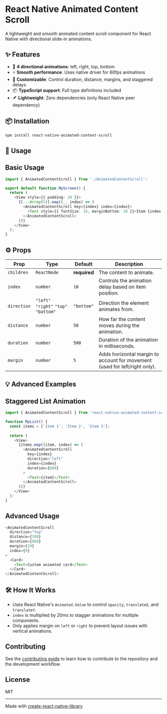 # React Native Animated Content Scroll

A lightweight and smooth animated content scroll component for React Native with directional slide-in animations.

## ✨ Features

- 🎯 **4 directional animations**: left, right, top, bottom
- ⚡ **Smooth performance**: Uses native driver for 60fps animations
- 🎨 **Customizable**: Control duration, distance, margins, and staggered delays
- 📦 **TypeScript support**: Full type definitions included
- 🪶 **Lightweight**: Zero dependencies (only React Native peer dependency)

## 📦 Installation

```bash
npm install react-native-animated-content-scroll
```

## 🚀 Usage

## Basic Usage
```ts 
import { AnimatedContentScroll } from './AnimatedContentScroll';

export default function MyScreen() {
  return (
    <View style={{ padding: 20 }}>
      {[...Array(5)].map((_, index) => (
        <AnimatedContentScroll key={index} index={index}>
          <Text style={{ fontSize: 18, marginBottom: 10 }}>Item {index + 1}</Text>
        </AnimatedContentScroll>
      ))}
    </View>
  );
}
```

## ⚙️ Props

| Prop        | Type                                  | Default      | Description                                                                |
| ----------- | ------------------------------------- | ------------ | -------------------------------------------------------------------------- |
| `children`  | `ReactNode`                           | **required** | The content to animate.                                                    |
| `index`     | `number`                              | `10`         | Controls the animation delay based on item position.                       |
| `direction` | `"left"` `"right"` `"top"` `"bottom"` | `"bottom"`   | Direction the element animates from.                                       |
| `distance`  | `number`                              | `50`         | How far the content moves during the animation.                            |
| `duration`  | `number`                              | `500`        | Duration of the animation in milliseconds.                                 |
| `margin`    | `number`                              | `5`          | Adds horizontal margin to account for movement (used for left/right only). |

## 💡 Advanced Examples

## Staggered List Animation

```ts 
import { AnimatedContentScroll } from 'react-native-animated-content-scroll';

function MyList() {
  const items = ['Item 1', 'Item 2', 'Item 3'];
  
  return (
    <View>
      {items.map((item, index) => (
        <AnimatedContentScroll 
          key={index}
          direction="left" 
          index={index}
          duration={600}
        >
          <Text>{item}</Text>
        </AnimatedContentScroll>
      ))}
    </View>
  );
}
```

## Advanced Usage

```ts 
<AnimatedContentScroll 
  direction="top" 
  distance={100}
  duration={800}
  margin={10}
  index={0}
>
  <Card>
    <Text>Custom animated card</Text>
  </Card>
</AnimatedContentScroll>
```
## 🛠️ How It Works

- Uses React Native's `Animated.Value` to control `opacity`, `translateX`, and `translateY`.
- `index` is multiplied by 20ms to stagger animations for multiple components.
- Only applies margin on `left` or `right` to prevent layout issues with vertical animations.


## Contributing

See the [contributing guide](CONTRIBUTING.md) to learn how to contribute to the repository and the development workflow.

## License

MIT

---

Made with [create-react-native-library](https://github.com/callstack/react-native-builder-bob)

